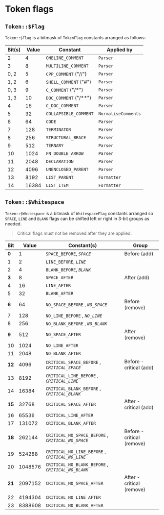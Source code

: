 # Token flags

## `Token::$Flag`

`Token::$Flag` is a bitmask of `TokenFlag` constants arranged as follows:

| Bit(s) | Value | Constant                | Applied by          |
| ------ | ----- | ----------------------- | ------------------- |
| 2      | 4     | `ONELINE_COMMENT`       | `Parser`            |
| 3      | 8     | `MULTILINE_COMMENT`     | `Parser`            |
| 0, 2   | 5     | `CPP_COMMENT` ("//")    | `Parser`            |
| 1, 2   | 6     | `SHELL_COMMENT` ("#")   | `Parser`            |
| 0, 3   | 9     | `C_COMMENT` ("/\*")     | `Parser`            |
| 1, 3   | 10    | `DOC_COMMENT` ("/\*\*") | `Parser`            |
| 4      | 16    | `C_DOC_COMMENT`         | `Parser`            |
| 5      | 32    | `COLLAPSIBLE_COMMENT`   | `NormaliseComments` |
| 6      | 64    | `CODE`                  | `Parser`            |
| 7      | 128   | `TERMINATOR`            | `Parser`            |
| 8      | 256   | `STRUCTURAL_BRACE`      | `Parser`            |
| 9      | 512   | `TERNARY`               | `Parser`            |
| 10     | 1024  | `FN_DOUBLE_ARROW`       | `Parser`            |
| 11     | 2048  | `DECLARATION`           | `Parser`            |
| 12     | 4096  | `UNENCLOSED_PARENT`     | `Parser`            |
| 13     | 8192  | `LIST_PARENT`           | `Formatter`         |
| 14     | 16384 | `LIST_ITEM`             | `Formatter`         |

## `Token::$Whitespace`

`Token::$Whitespace` is a bitmask of `WhitespaceFlag` constants arranged so
`SPACE`, `LINE` and `BLANK` flags can be shifted left or right in 3-bit groups
as needed.

> Critical flags must not be removed after they are applied.

| Bit    | Value   | Constant(s)                                        | Group                      |
| ------ | ------- | -------------------------------------------------- | -------------------------- |
| **0**  | 1       | `SPACE_BEFORE`, _`SPACE`_                          | Before (add)               |
| 1      | 2       | `LINE_BEFORE`, _`LINE`_                            |                            |
| 2      | 4       | `BLANK_BEFORE`, _`BLANK`_                          |                            |
| **3**  | 8       | `SPACE_AFTER`                                      | After (add)                |
| 4      | 16      | `LINE_AFTER`                                       |                            |
| 5      | 32      | `BLANK_AFTER`                                      |                            |
| **6**  | 64      | `NO_SPACE_BEFORE` , _`NO_SPACE`_                   | Before (remove)            |
| 7      | 128     | `NO_LINE_BEFORE` , _`NO_LINE`_                     |                            |
| 8      | 256     | `NO_BLANK_BEFORE` , _`NO_BLANK`_                   |                            |
| **9**  | 512     | `NO_SPACE_AFTER`                                   | After (remove)             |
| 10     | 1024    | `NO_LINE_AFTER`                                    |                            |
| 11     | 2048    | `NO_BLANK_AFTER`                                   |                            |
| **12** | 4096    | `CRITICAL_SPACE_BEFORE` , _`CRITICAL_SPACE`_       | Before - critical (add)    |
| 13     | 8192    | `CRITICAL_LINE_BEFORE` , _`CRITICAL_LINE`_         |                            |
| 14     | 16384   | `CRITICAL_BLANK_BEFORE` , _`CRITICAL_BLANK`_       |                            |
| **15** | 32768   | `CRITICAL_SPACE_AFTER`                             | After - critical (add)     |
| 16     | 65536   | `CRITICAL_LINE_AFTER`                              |                            |
| 17     | 131072  | `CRITICAL_BLANK_AFTER`                             |                            |
| **18** | 262144  | `CRITICAL_NO_SPACE_BEFORE` , _`CRITICAL_NO_SPACE`_ | Before - critical (remove) |
| 19     | 524288  | `CRITICAL_NO_LINE_BEFORE` , _`CRITICAL_NO_LINE`_   |                            |
| 20     | 1048576 | `CRITICAL_NO_BLANK_BEFORE` , _`CRITICAL_NO_BLANK`_ |                            |
| **21** | 2097152 | `CRITICAL_NO_SPACE_AFTER`                          | After - critical (remove)  |
| 22     | 4194304 | `CRITICAL_NO_LINE_AFTER`                           |                            |
| 23     | 8388608 | `CRITICAL_NO_BLANK_AFTER`                          |                            |
